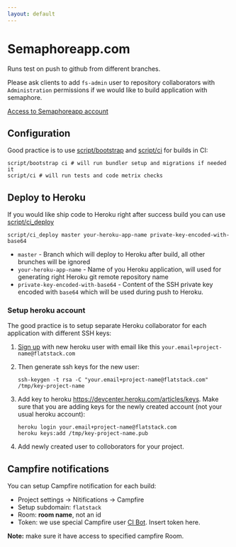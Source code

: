 ```yaml
---
layout: default
---
```


# Semaphoreapp.com


Runs test on push to github from different branches.

Please ask clients to add `fs-admin` user to repository collaborators with `Administration` permissions
if we would like to build application with semaphore.

[Access to Semaphoreapp account](https://flatstack.basecamphq.com/W5010754)

## Configuration

Good practice is to use [script/bootstrap](https://github.com/fs/rails3-base/blob/develop/script/bootstrap) and  [script/ci](https://github.com/fs/rails3-base/blob/develop/script/ci) for builds in CI:

    script/bootstrap ci # will run bundler setup and migrations if needed it
    script/ci # will run tests and code metrix checks

## Deploy to Heroku

If you would like ship code to Heroku right after success build you can use [script/ci_deploy](https://github.com/fs/rails3-base/blob/develop/script/ci_deploy)

    script/ci_deploy master your-heroku-app-name private-key-encoded-with-base64
    
* `master` - Branch which will deploy to Heroku after build, all other brunches will be ignored
* `your-heroku-app-name` - Name of you Heroku application, will used for generating right Heroku git remote repository name
* `private-key-encoded-with-base64` - Content of the SSH private key encoded with `base64` which will be used during push to Heroku.

### Setup heroku account

The good practice is to setup separate Heroku collaborator for each application with different SSH keys:

1.  [Sign up](https://api.heroku.com/signup) with new heroku user with email like this `your.email+project-name@flatstack.com`
2.  Then generate ssh keys for the new user:
  
        ssh-keygen -t rsa -C "your.email+project-name@flatstack.com" /tmp/key-project-name

3.  Add key to heroku https://devcenter.heroku.com/articles/keys.
    Make sure that you are adding keys for the newly created account (not your usual heroku account):

        heroku login your.email+project-name@flatstack.com
        heroku keys:add /tmp/key-project-name.pub

4. Add newly created user to colloborators for your project.

## Campfire notifications

You can setup Campfire notification for each build:

* Project settings -> Nitifications -> Campfire
* Setup subdomain: `flatstack`
* Room: **room name**, not an id
* Token: we use special Campfire user [CI Bot](https://flatstack.basecamphq.com/W5050260). Insert token here.

**Note:** make sure it have access to specified campfire Room.

